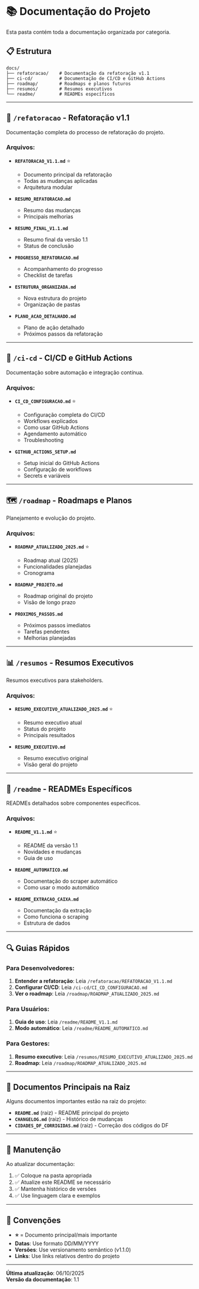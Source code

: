 # 📚 Documentação do Projeto

Esta pasta contém toda a documentação organizada por categoria.

## 📋 Estrutura

```
docs/
├── refatoracao/    # Documentação da refatoração v1.1
├── ci-cd/          # Documentação de CI/CD e GitHub Actions
├── roadmap/        # Roadmaps e planos futuros
├── resumos/        # Resumos executivos
└── readme/         # READMEs específicos
```

---

## 🔄 `/refatoracao` - Refatoração v1.1

Documentação completa do processo de refatoração do projeto.

### Arquivos:
- **`REFATORACAO_V1.1.md`** ⭐
  - Documento principal da refatoração
  - Todas as mudanças aplicadas
  - Arquitetura modular

- **`RESUMO_REFATORACAO.md`**
  - Resumo das mudanças
  - Principais melhorias

- **`RESUMO_FINAL_V1.1.md`**
  - Resumo final da versão 1.1
  - Status de conclusão

- **`PROGRESSO_REFATORACAO.md`**
  - Acompanhamento do progresso
  - Checklist de tarefas

- **`ESTRUTURA_ORGANIZADA.md`**
  - Nova estrutura do projeto
  - Organização de pastas

- **`PLANO_ACAO_DETALHADO.md`**
  - Plano de ação detalhado
  - Próximos passos da refatoração

---

## 🔄 `/ci-cd` - CI/CD e GitHub Actions

Documentação sobre automação e integração contínua.

### Arquivos:
- **`CI_CD_CONFIGURACAO.md`** ⭐
  - Configuração completa do CI/CD
  - Workflows explicados
  - Como usar GitHub Actions
  - Agendamento automático
  - Troubleshooting

- **`GITHUB_ACTIONS_SETUP.md`**
  - Setup inicial do GitHub Actions
  - Configuração de workflows
  - Secrets e variáveis

---

## 🗺️ `/roadmap` - Roadmaps e Planos

Planejamento e evolução do projeto.

### Arquivos:
- **`ROADMAP_ATUALIZADO_2025.md`** ⭐
  - Roadmap atual (2025)
  - Funcionalidades planejadas
  - Cronograma

- **`ROADMAP_PROJETO.md`**
  - Roadmap original do projeto
  - Visão de longo prazo

- **`PROXIMOS_PASSOS.md`**
  - Próximos passos imediatos
  - Tarefas pendentes
  - Melhorias planejadas

---

## 📊 `/resumos` - Resumos Executivos

Resumos executivos para stakeholders.

### Arquivos:
- **`RESUMO_EXECUTIVO_ATUALIZADO_2025.md`** ⭐
  - Resumo executivo atual
  - Status do projeto
  - Principais resultados

- **`RESUMO_EXECUTIVO.md`**
  - Resumo executivo original
  - Visão geral do projeto

---

## 📖 `/readme` - READMEs Específicos

READMEs detalhados sobre componentes específicos.

### Arquivos:
- **`README_V1.1.md`** ⭐
  - README da versão 1.1
  - Novidades e mudanças
  - Guia de uso

- **`README_AUTOMATICO.md`**
  - Documentação do scraper automático
  - Como usar o modo automático

- **`README_EXTRACAO_CAIXA.md`**
  - Documentação da extração
  - Como funciona o scraping
  - Estrutura de dados

---

## 🔍 Guias Rápidos

### Para Desenvolvedores:
1. **Entender a refatoração**: Leia `/refatoracao/REFATORACAO_V1.1.md`
2. **Configurar CI/CD**: Leia `/ci-cd/CI_CD_CONFIGURACAO.md`
3. **Ver o roadmap**: Leia `/roadmap/ROADMAP_ATUALIZADO_2025.md`

### Para Usuários:
1. **Guia de uso**: Leia `/readme/README_V1.1.md`
2. **Modo automático**: Leia `/readme/README_AUTOMATICO.md`

### Para Gestores:
1. **Resumo executivo**: Leia `/resumos/RESUMO_EXECUTIVO_ATUALIZADO_2025.md`
2. **Roadmap**: Leia `/roadmap/ROADMAP_ATUALIZADO_2025.md`

---

## 📝 Documentos Principais na Raiz

Alguns documentos importantes estão na raiz do projeto:

- **`README.md`** (raiz) - README principal do projeto
- **`CHANGELOG.md`** (raiz) - Histórico de mudanças
- **`CIDADES_DF_CORRIGIDAS.md`** (raiz) - Correção dos códigos do DF

---

## 🔄 Manutenção

Ao atualizar documentação:

1. ✅ Coloque na pasta apropriada
2. ✅ Atualize este README se necessário
3. ✅ Mantenha histórico de versões
4. ✅ Use linguagem clara e exemplos

---

## 📌 Convenções

- **⭐** = Documento principal/mais importante
- **Datas**: Use formato DD/MM/YYYY
- **Versões**: Use versionamento semântico (v1.1.0)
- **Links**: Use links relativos dentro do projeto

---

**Última atualização**: 06/10/2025  
**Versão da documentação**: 1.1


